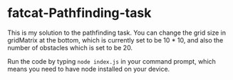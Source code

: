 # fatcat-Pathfinding-task

This is my solution to the pathfinding task. 
You can change the grid size in gridMatrix at the bottom, which is currently set to be 10 * 10, and also the number of obstacles which is set to be 20.

Run the code by typing `node index.js` in your command prompt, which means you need to have node installed on your device.
